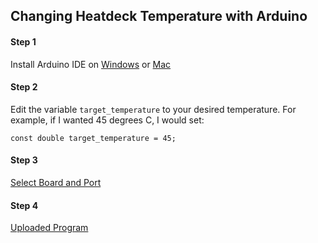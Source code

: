 ## Changing Heatdeck Temperature with Arduino

#### Step 1
Install Arduino IDE on [Windows](https://www.arduino.cc/en/Guide/Windows) or [Mac](https://www.arduino.cc/en/Guide/MacOSX)
#### Step 2
Edit the variable `target_temperature` to your desired temperature. For example, if I wanted 45 degrees C, I would set:
```arduino
const double target_temperature = 45;
```
#### Step 3
[Select Board and Port](https://www.arduino.cc/en/Guide/ArduinoUno#toc5)
#### Step 4
[Uploaded Program](https://www.arduino.cc/en/Guide/ArduinoUno#toc6)
